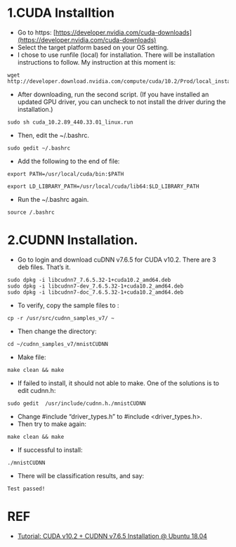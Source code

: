 # 1.CUDA Installtion 
* Go to https: [https://developer.nvidia.com/cuda-downloads](https://developer.nvidia.com/cuda-downloads)
* Select the target platform based on your OS setting.
* I chose to use runfile (local) for installation. There will be installation instructions to follow. My instruction at this moment is:
```
wget http://developer.download.nvidia.com/compute/cuda/10.2/Prod/local_installers/cuda_10.2.89_440.33.01_linux.run
```
* After downloading, run the second script. (If you have installed an updated GPU driver, you can uncheck to not install the driver during the installation.)
```
sudo sh cuda_10.2.89_440.33.01_linux.run
```
* Then, edit the ~/.bashrc.
```
sudo gedit ~/.bashrc

```
* Add the following to the end of file:
```
export PATH=/usr/local/cuda/bin:$PATH 

export LD_LIBRARY_PATH=/usr/local/cuda/lib64:$LD_LIBRARY_PATH
```
* Run the ~/.bashrc again.
```
source /.bashrc
```

# 2.CUDNN Installation.
* Go to login and download cuDNN v7.6.5 for CUDA v10.2. There are 3 deb files. That’s it.
```
sudo dpkg -i libcudnn7_7.6.5.32-1+cuda10.2_amd64.deb
sudo dpkg -i libcudnn7-dev_7.6.5.32-1+cuda10.2_amd64.deb
sudo dpkg -i libcudnn7-doc_7.6.5.32-1+cuda10.2_amd64.deb
```
* To verify, copy the sample files to :
```
cp -r /usr/src/cudnn_samples_v7/ ~
```
* Then change the directory:
```
cd ~/cudnn_samples_v7/mnistCUDNN
```
* Make file:
```
make clean && make 
```
* If failed to install, it should not able to make. One of the solutions is to edit cudnn.h:
```
sudo gedit  /usr/include/cudnn.h./mnistCUDNN

```
* Change #include “driver_types.h” to #include <driver_types.h>.
* Then try to make again:
```
make clean && make 
```
* If successful to install:
```
./mnistCUDNN
```
* There will be classification results, and say:
```
Test passed!
```
# REF 
* [Tutorial: CUDA v10.2 + CUDNN v7.6.5 Installation @ Ubuntu 18.04](https://sh-tsang.medium.com/tutorial-cuda-v10-2-cudnn-v7-6-5-installation-ubuntu-18-04-3d24c157473f)

